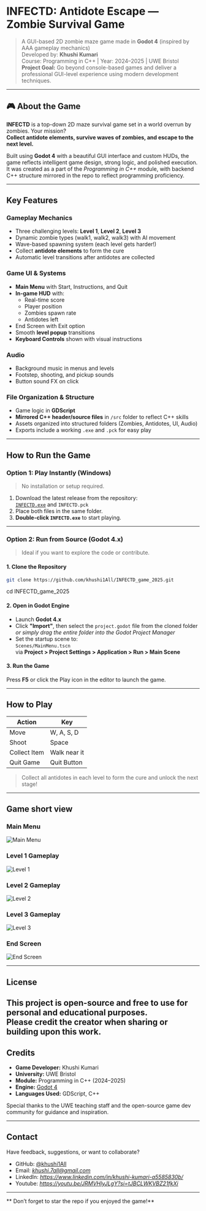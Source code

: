 # INFECTD: Antidote Escape — Zombie Survival Game

> A GUI-based 2D zombie maze game made in **Godot 4** (inspired by AAA gameplay mechanics)  
> Developed by: **Khushi Kumari**  
> Course: Programming in C++ | Year: 2024–2025 | UWE Bristol  
> **Project Goal:** Go beyond console-based games and deliver a professional GUI-level experience using modern development techniques.

---

## 🎮 About the Game

**INFECTD** is a top-down 2D maze survival game set in a world overrun by zombies. Your mission?  
**Collect antidote elements, survive waves of zombies, and escape to the next level.**

Built using **Godot 4** with a beautiful GUI interface and custom HUDs, the game reflects intelligent game design, strong logic, and polished execution.  
It was created as a part of the *Programming in C++* module, with backend C++ structure mirrored in the repo to reflect programming proficiency.

---

##  Key Features

### Gameplay Mechanics
- Three challenging levels: **Level 1**, **Level 2**, **Level 3**
- Dynamic zombie types (walk1, walk2, walk3) with AI movement
- Wave-based spawning system (each level gets harder!)
- Collect **antidote elements** to form the cure
- Automatic level transitions after antidotes are collected

### Game UI & Systems
- **Main Menu** with Start, Instructions, and Quit
- **In-game HUD** with:
  - Real-time score 
  - Player position 
  - Zombies spawn rate 
  - Antidotes left 
- End Screen with Exit option
- Smooth **level popup** transitions
- **Keyboard Controls** shown with visual instructions

### Audio
- Background music in menus and levels
- Footstep, shooting, and pickup sounds
- Button sound FX on click

### File Organization & Structure
- Game logic in **GDScript**
- **Mirrored C++ header/source files** in `/src` folder to reflect C++ skills
- Assets organized into structured folders (Zombies, Antidotes, UI, Audio)
- Exports include a working `.exe` and `.pck` for easy play

---

##  How to Run the Game

### Option 1: **Play Instantly (Windows)**

> No installation or setup required.

1. Download the latest release from the repository:  
    [`INFECTD.exe`](https://github.com/khushi1All/INFECTD_game_2025/releases) and `INFECTD.pck`
2. Place both files in the same folder.
3. **Double-click `INFECTD.exe`** to start playing.

---

### Option 2: **Run from Source (Godot 4.x)**

> Ideal if you want to explore the code or contribute.

#### 1. Clone the Repository

```bash
git clone https://github.com/khushi1All/INFECTD_game_2025.git
```
cd INFECTD_game_2025

#### 2. Open in Godot Engine

- Launch **Godot 4.x**
- Click **"Import"**, then select the `project.godot` file from the cloned folder  
  _or simply drag the entire folder into the Godot Project Manager_
- Set the startup scene to:  
  `Scenes/MainMenu.tscn`  
  via **Project > Project Settings > Application > Run > Main Scene**

#### 3. Run the Game

Press **F5** or click the  Play icon in the editor to launch the game.

---

##  How to Play

| Action         | Key          |
|----------------|--------------|
| Move           | W, A, S, D   |
| Shoot          | Space        |
| Collect Item   | Walk near it |
| Quit Game      | Quit Button  |

>  Collect all antidotes in each level to form the cure and unlock the next stage!

---
## Game short view

###  Main Menu
![Main Menu](main.png)

###  Level 1 Gameplay
![Level 1](level1.png)

###  Level 2 Gameplay
![Level 2](level2.png)

###  Level 3 Gameplay
![Level 3](level3.png)

### End Screen
![End Screen](end.png)

---

##  License

This project is open-source and free to use for personal and educational purposes.  
Please credit the creator when sharing or building upon this work.
---

##  Credits

- **Game Developer:** Khushi Kumari  
- **University:** UWE Bristol  
- **Module:** Programming in C++ (2024–2025)  
- **Engine:** [Godot 4](https://godotengine.org/)  
- **Languages Used:** GDScript, C++  

Special thanks to the UWE teaching staff and the open-source game dev community for guidance and inspiration.

---

##  Contact

Have feedback, suggestions, or want to collaborate?

- GitHub: [@khushi1All](https://github.com/khushi1All)
- Email: *khushi.7all@gmail.com* 
- LinkedIn: *https://www.linkedin.com/in/khushi-kumari-a5585830b/*
- Youtube: *https://youtu.be/JRMVHlyJLgY?si=tJBCLWKVBZ21fkXi*

---

** Don’t forget to star the repo if you enjoyed the game!**


